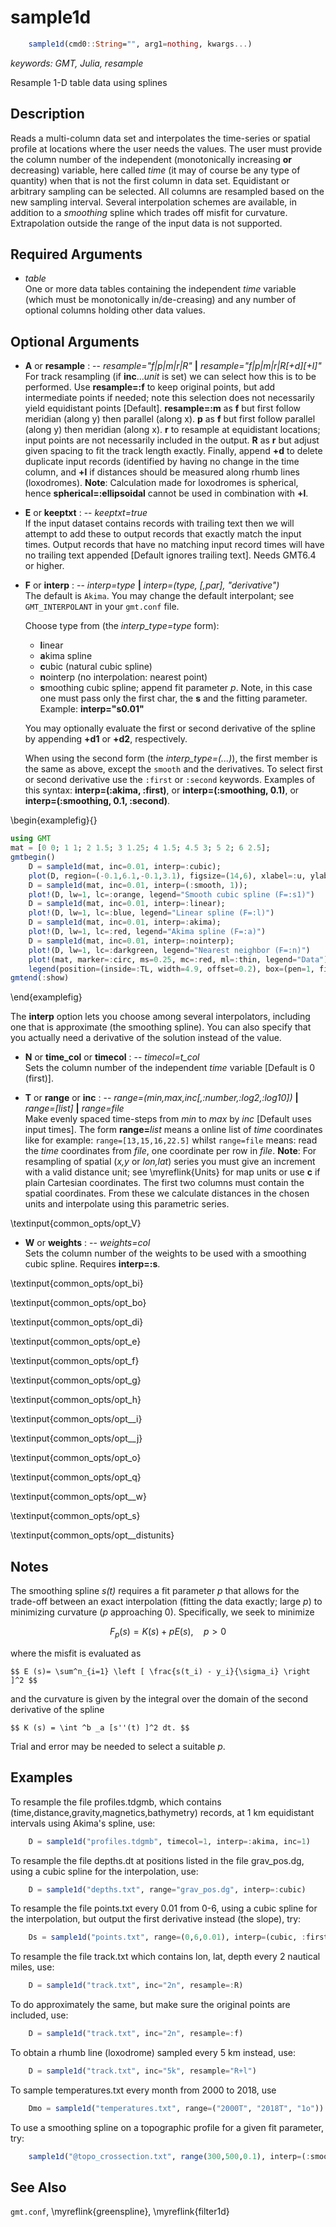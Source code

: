 # sample1d

```julia
	sample1d(cmd0::String="", arg1=nothing, kwargs...)
```

*keywords: GMT, Julia, resample*

Resample 1-D table data using splines

Description
-----------

Reads a multi-column data set and interpolates the time-series or spatial profile at locations
where the user needs the values. The user must provide the column number of the independent (monotonically
increasing **or** decreasing) variable, here called *time* (it may of course be any type of quantity)
when that is not the first column in data set. Equidistant or arbitrary sampling can be selected.
All columns are resampled based on the new sampling interval. Several interpolation schemes are available,
in addition to a *smoothing* spline which trades off misfit for curvature. Extrapolation outside the range
of the input data is not supported.

Required Arguments
------------------

- *table*\
    One or more data tables containing the independent *time* variable (which must be monotonically
    in/de-creasing) and any number of optional columns holding other data values.

Optional Arguments
------------------

- **A** or **resample** : -- *resample="f|p|m|r|R"* **|** *resample="f|p|m|r|R[+d][+l]"*\
    For track resampling (if **inc**...*unit* is set) we can select how this is to be performed.
    Use **resample=:f** to keep original points, but add intermediate points if needed; note this
    selection does not necessarily yield equidistant points [Default]. **resample=:m** as **f**
    but first follow meridian (along y) then parallel (along x). **p** as **f** but first follow
    parallel (along y) then meridian (along x). **r** to resample at equidistant locations;
    input points are not necessarily included in the output. **R** as **r** but adjust given
    spacing to fit the track length exactly. Finally, append **+d** to delete duplicate input records
    (identified by having no change in the time column, and **+l** if distances should be measured
    along rhumb lines (loxodromes). **Note**: Calculation made for loxodromes is spherical,
    hence **spherical=:ellipsoidal** cannot be used in combination with **+l**.

- **E** or **keeptxt** : -- *keeptxt=true*\
    If the input dataset contains records with trailing text then we will attempt to add these
    to output records that exactly match the input times. Output records that have no matching
    input record times will have no trailing text appended [Default ignores trailing text].
    Needs GMT6.4 or higher.

- **F** or **interp** : -- *interp=type* **|** *interp=(type, [,par], "derivative")*\
    The default is `Akima`. You may change the default interpolant; see `GMT_INTERPOLANT` in your `gmt.conf` file.

    Choose type from (the *interp_type=type* form):
    - **l**inear
    - **a**kima spline
    - **c**ubic (natural cubic spline)
    - **n**ointerp (no interpolation: nearest point)
    - **s**moothing cubic spline; append fit parameter *p*. Note, in this case one must pass only
      the first char, the **s** and the fitting parameter. Example: **interp="s0.01"**
    
    You may optionally evaluate the first or second derivative of the spline by appending **+d1** or **+d2**,
    respectively.
    
    When using the second form (the *interp_type=(...)*), the first member is the same as above, except the
    `smooth` and the derivatives. To select first or second derivative use the `:first` or `:second` keywords.
    Examples of this syntax: **interp=(:akima, :first)**, or **interp=(:smoothing, 0.1)**,
    or **interp=(:smoothing, 0.1, :second)**.

\begin{examplefig}{}
```julia
using GMT
mat = [0 0; 1 1; 2 1.5; 3 1.25; 4 1.5; 4.5 3; 5 2; 6 2.5];
gmtbegin()
    D = sample1d(mat, inc=0.01, interp=:cubic);
    plot(D, region=(-0.1,6.1,-0.1,3.1), figsize=(14,6), xlabel=:u, ylabel="u(x)", lw=1, legend="Cubic spline (F=:c)")
    D = sample1d(mat, inc=0.01, interp=(:smooth, 1));
    plot!(D, lw=1, lc=:orange, legend="Smooth cubic spline (F=:s1)")
    D = sample1d(mat, inc=0.01, interp=:linear);
    plot!(D, lw=1, lc=:blue, legend="Linear spline (F=:l)")
    D = sample1d(mat, inc=0.01, interp=:akima);
    plot!(D, lw=1, lc=:red, legend="Akima spline (F=:a)")
    D = sample1d(mat, inc=0.01, interp=:nointerp);
    plot!(D, lw=1, lc=:darkgreen, legend="Nearest neighbor (F=:n)")
    plot!(mat, marker=:circ, ms=0.25, mc=:red, ml=:thin, legend="Data")
    legend(position=(inside=:TL, width=4.9, offset=0.2), box=(pen=1, fill=:white, shaded=true))
gmtend(:show)
```
\end{examplefig}

   The **interp** option lets you choose among several interpolators, including
   one that is approximate (the smoothing spline). You can also specify
   that you actually need a derivative of the solution instead of the value.

- **N** or **time_col** or **timecol** : -- *timecol=t_col*\
    Sets the column number of the independent *time* variable [Default is 0 (first)].

- **T** or **range** or **inc** : -- *range=(min,max,inc[,:number,:log2,:log10])* **|** *range=[list]* **|** *range=file*\
    Make evenly spaced time-steps from *min* to *max* by *inc* [Default uses input times].
    The form **range=**_list_ means a online list of *time* coordinates like for example: `range=[13,15,16,22.5]`
    whilst `range=file` means: read the *time* coordinates from *file*, one coordinate per row in *file*.
    **Note**: For resampling of spatial (*x,y* or *lon,lat*) series you must give an increment with
    a valid distance unit; see \myreflink{Units} for map units or use **c** if plain Cartesian coordinates.
    The first two columns must contain the spatial coordinates. From these we calculate distances in the
    chosen units and interpolate using this parametric series.

\textinput{common_opts/opt_V}

- **W** or **weights** : -- *weights=col*\
    Sets the column number of the weights to be used with a smoothing cubic spline. Requires **interp=:s**.

\textinput{common_opts/opt_bi}

\textinput{common_opts/opt_bo}

\textinput{common_opts/opt_di}

\textinput{common_opts/opt_e}

\textinput{common_opts/opt_f}

\textinput{common_opts/opt_g}

\textinput{common_opts/opt_h}

\textinput{common_opts/opt__i}

\textinput{common_opts/opt__j}

\textinput{common_opts/opt_o}

\textinput{common_opts/opt_q}

\textinput{common_opts/opt__w}

\textinput{common_opts/opt_s}

\textinput{common_opts/opt__distunits}

Notes
-----

The smoothing spline *s(t)* requires a fit parameter *p* that allows for the trade-off between an
exact interpolation (fitting the data exactly; large *p*) to minimizing curvature (*p* approaching 0).
Specifically, we seek to minimize

$$ F_p (s)= K (s) + p E (s), \quad p > 0 $$

where the misfit is evaluated as

    $$ E (s)= \sum^n_{i=1} \left [ \frac{s(t_i) - y_i}{\sigma_i} \right ]^2 $$

and the curvature is given by the integral over the domain of the second derivative of the spline

    $$ K (s) = \int ^b _a [s''(t) ]^2 dt. $$

Trial and error may be needed to select a suitable *p*.

Examples
--------

To resample the file profiles.tdgmb, which contains (time,distance,gravity,magnetics,bathymetry)
records, at 1 km equidistant intervals using Akima's spline, use:

```julia
    D = sample1d("profiles.tdgmb", timecol=1, interp=:akima, inc=1)
```

To resample the file depths.dt at positions listed in the file grav_pos.dg, using a cubic spline
for the interpolation, use:

```julia
    D = sample1d("depths.txt", range="grav_pos.dg", interp=:cubic)
```

To resample the file points.txt every 0.01 from 0-6, using a cubic spline for the
interpolation, but output the first derivative instead (the slope), try:

```julia
    Ds = sample1d("points.txt", range=(0,6,0.01), interp=(cubic, :first))
```

To resample the file track.txt which contains lon, lat, depth every 2 nautical miles, use:

```julia
    D = sample1d("track.txt", inc="2n", resample=:R)
```

To do approximately the same, but make sure the original points are included, use:

```julia
    D = sample1d("track.txt", inc="2n", resample=:f)
```

To obtain a rhumb line (loxodrome) sampled every 5 km instead, use:

```julia
    D = sample1d("track.txt", inc="5k", resample="R+l")
```

To sample temperatures.txt every month from 2000 to 2018, use

```julia
    Dmo = sample1d("temperatures.txt", range=("2000T", "2018T", "1o"))
```

To use a smoothing spline on a topographic profile for a given fit parameter, try:

```julia
    sample1d("@topo_crossection.txt", range(300,500,0.1), interp=(:smooth, 0.001)) 
```

See Also
--------

`gmt.conf`,
\myreflink{greenspline},
\myreflink{filter1d}
